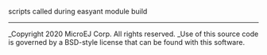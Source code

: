 scripts called during easyant module build

---
_Copyright 2020 MicroEJ Corp. All rights reserved.
_Use of this source code is governed by a BSD-style license that can be found with this software.
